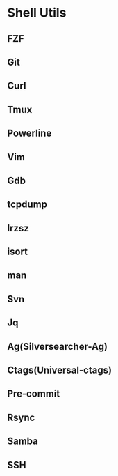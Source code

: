 # Shell Utils
## FZF
## Git
## Curl
## Tmux
## Powerline
## Vim
## Gdb
## tcpdump
## lrzsz
## isort
## man
## Svn
## Jq
## Ag(Silversearcher-Ag)
## Ctags(Universal-ctags)
## Pre-commit
## Rsync
## Samba
## SSH
